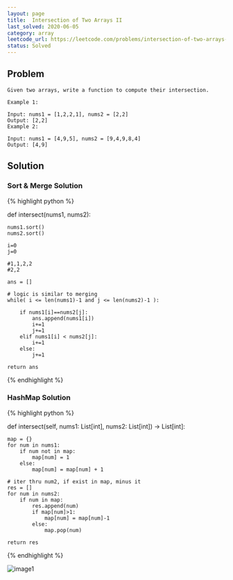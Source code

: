```yaml
---
layout: page
title:  Intersection of Two Arrays II
last_solved: 2020-06-05
category: array
leetcode_url: https://leetcode.com/problems/intersection-of-two-arrays-ii
status: Solved
---
```


Problem
-------

```
Given two arrays, write a function to compute their intersection.

Example 1:

Input: nums1 = [1,2,2,1], nums2 = [2,2]
Output: [2,2]
Example 2:

Input: nums1 = [4,9,5], nums2 = [9,4,9,8,4]
Output: [4,9]

```

Solution
----------

### Sort & Merge Solution

{% highlight python %}

def intersect(nums1, nums2):

    nums1.sort()
    nums2.sort()

    i=0
    j=0

    #1,1,2,2
    #2,2

    ans = []
    
    # logic is similar to merging
    while( i <= len(nums1)-1 and j <= len(nums2)-1 ):

        if nums1[i]==nums2[j]:
            ans.append(nums1[i])
            i+=1
            j+=1
        elif nums1[i] < nums2[j]:
            i+=1
        else:
            j+=1
    
    return ans

{% endhighlight %}

### HashMap Solution

{% highlight python %}

def intersect(self, nums1: List[int], nums2: List[int]) -> List[int]:
    
    map = {}
    for num in nums1:
        if num not in map:
            map[num] = 1
        else:
            map[num] = map[num] + 1

    # iter thru num2, if exist in map, minus it
    res = []
    for num in nums2:
        if num in map:
            res.append(num)
            if map[num]>1:
                map[num] = map[num]-1
            else:
                map.pop(num)

    return res

{% endhighlight %}


![image1]()